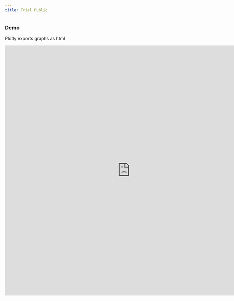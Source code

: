 ```yaml
---
title: Trial Public
---
```


### Demo 
Plotly exports graphs as html
<iframe src="https://hpcfung.github.io/trial2.html" width="800" height="800" id="igraph" scrolling="no" seamless="seamless" frameBorder="0"> </iframe>
